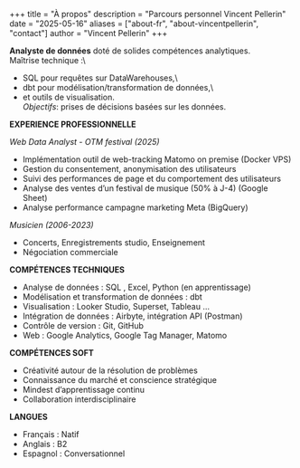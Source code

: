 +++
title = "À propos"
description = "Parcours personnel Vincent Pellerin" 
date = "2025-05-16" 
aliases = ["about-fr", "about-vincentpellerin", "contact"] 
author = "Vincent Pellerin" 
+++


**Analyste de données** doté de solides compétences analytiques.\
Maîtrise technique :\
- SQL pour requêtes sur DataWarehouses,\
- dbt pour modélisation/transformation de données,\
- et outils de visualisation.\
*Objectifs*: prises de décisions basées sur les données.

**EXPERIENCE PROFESSIONNELLE**

*Web Data Analyst - OTM festival (2025)*

- Implémentation outil de web-tracking Matomo on premise (Docker VPS)
- Gestion du consentement, anonymisation des utilisateurs
- Suivi des performances de page et du comportement des utilisateurs
- Analyse des ventes d’un festival de musique (50% à J-4) (Google Sheet)
- Analyse performance campagne marketing Meta (BigQuery)

*Musicien (2006-2023)*

- Concerts, Enregistrements studio, Enseignement
- Négociation commerciale

**COMPÉTENCES TECHNIQUES**

- Analyse de données : SQL , Excel, Python (en apprentissage)
- Modélisation et transformation de données : dbt 
- Visualisation : Looker Studio,  Superset, Tableau …
- Intégration de données : Airbyte, intégration API (Postman)
- Contrôle de version : Git, GitHub
- Web : Google Analytics, Google Tag Manager, Matomo

**COMPÉTENCES SOFT**

- Créativité autour de la résolution de problèmes
- Connaissance du marché et conscience stratégique
- Mindest d’apprentissage continu
- Collaboration interdisciplinaire


**LANGUES**

- Français : Natif  
- Anglais : B2  
- Espagnol : Conversationnel
